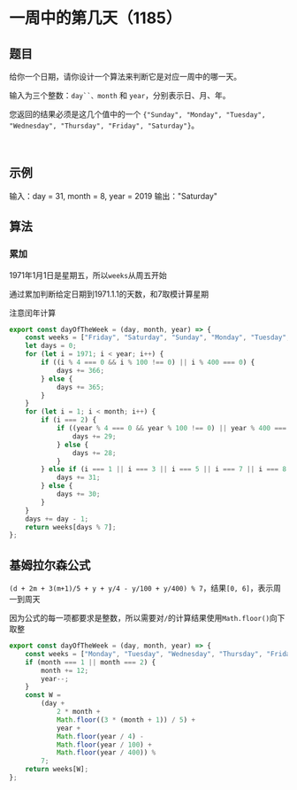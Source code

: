 # 一周中的第几天（1185）

## 题目

给你一个日期，请你设计一个算法来判断它是对应一周中的哪一天。

输入为三个整数：`day``、month` 和 `year`，分别表示日、月、年。

您返回的结果必须是这几个值中的一个 `{"Sunday", "Monday", "Tuesday", "Wednesday", "Thursday", "Friday", "Saturday"}`。

 

## 示例

输入：day = 31, month = 8, year = 2019
输出："Saturday"

## 算法

### 累加

1971年1月1日是星期五，所以`weeks`从周五开始

通过累加判断给定日期到1971.1.1的天数，和7取模计算星期

注意闰年计算

```js
export const dayOfTheWeek = (day, month, year) => {
	const weeks = ["Friday", "Saturday", "Sunday", "Monday", "Tuesday", "Wednesday", "Thursday"];
	let days = 0;
	for (let i = 1971; i < year; i++) {
		if ((i % 4 === 0 && i % 100 !== 0) || i % 400 === 0) {
			days += 366;
		} else {
			days += 365;
		}
	}
	for (let i = 1; i < month; i++) {
		if (i === 2) {
			if ((year % 4 === 0 && year % 100 !== 0) || year % 400 === 0) {
				days += 29;
			} else {
				days += 28;
			}
		} else if (i === 1 || i === 3 || i === 5 || i === 7 || i === 8 || i === 10 || i === 12) {
			days += 31;
		} else {
			days += 30;
		}
	}
	days += day - 1;
	return weeks[days % 7];
};
```

## 基姆拉尔森公式

`(d + 2m + 3(m+1)/5 + y + y/4 - y/100 + y/400) % 7`，结果`[0, 6]`，表示周一到周天

因为公式的每一项都要求是整数，所以需要对`/`的计算结果使用`Math.floor()`向下取整

```js
export const dayOfTheWeek = (day, month, year) => {
	const weeks = ["Monday", "Tuesday", "Wednesday", "Thursday", "Friday", "Saturday", "Sunday"];
	if (month === 1 || month === 2) {
		month += 12;
		year--;
	}
	const W =
		(day +
			2 * month +
			Math.floor((3 * (month + 1)) / 5) +
			year +
			Math.floor(year / 4) -
			Math.floor(year / 100) +
			Math.floor(year / 400)) %
		7;
	return weeks[W];
};
```